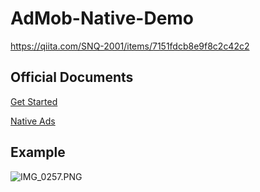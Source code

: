 # AdMob-Native-Demo
https://qiita.com/SNQ-2001/items/7151fdcb8e9f8c2c42c2

## Official Documents
[Get Started](https://developers.google.com/admob/ios/quick-start)

[Native Ads](https://developers.google.com/admob/ios/native/start)

## Example
![IMG_0257.PNG](https://qiita-image-store.s3.ap-northeast-1.amazonaws.com/0/1745371/b5119bbb-f96a-3bb2-6f15-0923a5e52d7b.png)
